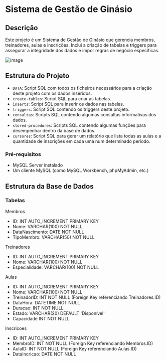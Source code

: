 # Sistema de Gestão de Ginásio
## Descrição

Este projeto é um Sistema de Gestão de Ginásio que gerencia membros, treinadores, aulas e inscrições. Inclui a criação de tabelas e triggers para assegurar a integridade dos dados e impor regras de negócio específicas.

![image](https://github.com/user-attachments/assets/da0c02ee-cd81-4607-b05a-1bf963469c43)

## Estrutura do Projeto

- `DATA`: Script SQL com todos os ficheiros necessários para a criação deste projeto com os dados inseridos.
- `create-tables`: Script SQL para criar as tabelas.
- `inserts`: Script SQL para inserir os dados nas tabelas.
- `triggers`: Script SQL contendo os triggers deste projeto.
- `consultas`: Scripts SQL contendo algumas consultas informativas dos dados.
- `stored-procedures`: Scripts SQL contendo algumas funções para desempenhar dentro da base de dados.
- `cursores`: Script SQL para gerar um relatório que lista todas as aulas e a quantidade de inscrições em cada uma num determinado período.


### Pré-requisitos

- MySQL Server instalado
- Um cliente MySQL (como MySQL Workbench, phpMyAdmin, etc.)

## Estrutura da Base de Dados
### Tabelas

Membros

-   ID: INT AUTO_INCREMENT PRIMARY KEY
-   Nome: VARCHAR(100) NOT NULL
-   DataNascimento: DATE NOT NULL
-   TipoMembro: VARCHAR(50) NOT NULL

Treinadores

-   ID: INT AUTO_INCREMENT PRIMARY KEY
-   Nome: VARCHAR(100) NOT NULL
-   Especialidade: VARCHAR(100) NOT NULL

Aulas

-   ID: INT AUTO_INCREMENT PRIMARY KEY
-   Nome: VARCHAR(100) NOT NULL
-   TreinadorID: INT NOT NULL (Foreign Key referenciando Treinadores.ID)
-   DataHora: DATETIME NOT NULL
-   Duracao: INT NOT NULL
-   Estado: VARCHAR(20) DEFAULT 'Disponível'
-   Capacidade INT NOT NULL

Inscricoes

-   ID: INT AUTO_INCREMENT PRIMARY KEY
-   MembroID: INT NOT NULL (Foreign Key referenciando Membros.ID)
-   AulaID: INT NOT NULL (Foreign Key referenciando Aulas.ID)
-   DataIncricao: DATE NOT NULL



